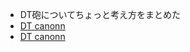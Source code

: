+ DT砲についてちょっと考え方をまとめた
+ [DT canonn](http://tinyurl.com/y46cqhtr)
+ [DT canonn](http://fumen.zui.jp/?v115@hghlCewhEeglBtAewhBeh0AeglwwBtwhRpg0Beywxh?Rpg0CeAtg0xhR4RpAeBtg0whR4glRpAeAth0whilJeAgWsA?lvs2A3HEfETYd9Al/m9BQoDfEY7w2BlvFLBYuDfET4JwBke?EfEXUb9AhghWCeQaEegWBPAeQaBehHAegWQLBPQaxSgHBeS?pR4xwgHCeAtglR4xhxwAeBtglQ4xhg0xwAeAthlQ4i0JeAA?P5Al/PVB4pDfET4BBClvs2A1sDfETY9KBlvs2AUuDfETY9K?BUNKSA1d0KBFY3JBmBhRA1d8UBSAAAAhghlIeglFeh0Aegl?Feg0Ieg0meAAPeAlP52BUDEfEWUDVBl/m9Bk0DfEToH6Alv?s2AWhAAA3gV4xeAAPkAl/m9BQoDfEVrOOBlPZOBjDEfETYO?6Alvs2AYDEfET4xRBvhBFlBdqQwAlvs2AjoDfETYhLBlvs2?AlDEfETIPSBlvs2AFCEfETY5OBlvs2AlDEfEm585A3gH8Ae?I8AeI8gWg0H8Aeg0F8JeAAPqAlvs2A1sDfETY9KBlvs2AUu?DfETY9KBlPBBCWrDfET4JwBlvs2A4lAAAvhAVXQNAUYHDBQ?huRA1dEEBiAAAAZgg0IewhHexhQL/eAAPNAKYHDBQhuRA1d?EEBiAAAAZggHIegHHehHAfSXQNAMYHDBQhuRA1dEEBiAAAA?kggWGeSawh+eAAPPAJYHDBQRsRA1dkRBy2hBAsgTaGeFAxe?AAPCBlvs2A1sDfEToABBlvs2A2BEfEY2uHBlPp9B3sDfE1C?CLBlvs2A2BEfEVULEBlPiOBWrDfET4x2Alvs2AWkAAAZgg0?Ieg0Heh0R4GeR41eAAPOAzPEfET4xRBlvs2AUzAAAkgg0Ie?QawDGeRa1eAAPOAqPEfET4xRBlvs2AUzAAAkggHIegHglGe?BPgl0eAAPOAsPEfET4xRBlvs2AUzAAAZggHIewhQ4Gexhww?gWGeSp0eAAPOAUdEfET4xRBlvs2AUzAAANgBtIeBtHeQpAP?wDGeBPAfAAPVAUn7SA1d0KB4XHDBQ+ESA1d0KBkAAAAagE8?h0CeE8g0EeD8g0FeC8xeAAPkAlP62A21DfEVJ4ABlvs2AWD?EfETY9KBlvs2A4pDfET4BLBvhBFbBdgQeAlvs2AjoDfETYh?LBlvs2AlztXEJ5krDlfnBCwZAAA/gBPFeC8AtAPGeA8AeAA?GeA8AeAAOeAAPwAlvdOBRJEfEToABBl/m9BSGEfET4p9Bl/?m9BSGEfE5fmzBlvs2A1pDfET4ZOBrgR4Feg0R4Gei0ueAAP?aAzPEfET4x2Alvs2A2sDfETo/AClvs2A4xAAAqgwwhWFegl?whgWGeilueAAPxAUYHDBwFhRA1mk2A2XHDBwvnRA1d0KBCY?nQBmxLSA1dEEB0XHDBw/NSA1dkRBhAAAAZghlT4EeglT4Ae?QLxhAeglT4BAwhBeU4BAgWCeT4neAAPIAsPEfEToo9AYgQ4?wwgWzDBeR4AegWzDBexSBeQLyDAewwwSQpAewDQLyDxwQaC?eQLyDneAAP8AlP62AQxDfET4hzBlvs2AYrDfEX2NEBlvs2A?4pDfETYmzBlvs2A2BEfETYOVBlPBBCzyDfETYNEBvhAAAA)

